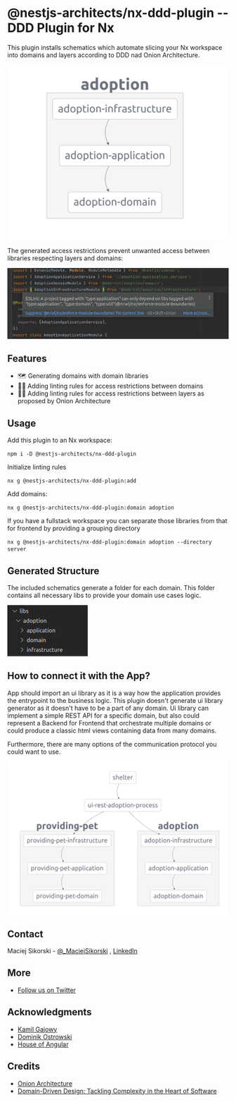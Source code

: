 # @nestjs-architects/nx-ddd-plugin -- DDD Plugin for Nx

This plugin installs schematics which automate slicing your Nx workspace into domains and layers according to DDD nad
Onion Architecture.

![domains and layers](https://github.com/nestjs-architects/nx-ddd-plugin/blob/main/packages/ddd/assets/graph.png?raw=true)

The generated access restrictions prevent unwanted access between libraries respecting layers and domains:

![access restrictions](https://github.com/nestjs-architects/nx-ddd-plugin/blob/main/packages/ddd/assets/restrictions-error.png?raw=true)

## Features

- 🗺️ Generating domains with domain libraries
- 🙅‍♂️ Adding linting rules for access restrictions between domains
- 🙅‍♀️ Adding linting rules for access restrictions between layers as proposed by Onion Architecture

## Usage

Add this plugin to an Nx workspace:

```
npm i -D @nestjs-architects/nx-ddd-plugin
```

Initialize linting rules

```
nx g @nestjs-architects/nx-ddd-plugin:add
```

Add domains:

```
nx g @nestjs-architects/nx-ddd-plugin:domain adoption
```

If you have a fullstack workspace you can separate those libraries from that for frontend by providing a grouping
directory

```
nx g @nestjs-architects/nx-ddd-plugin:domain adoption --directory server
```

## Generated Structure

The included schematics generate a folder for each domain. This folder contains all necessary libs to provide your
domain use cases logic.

![Folders structure](https://github.com/nestjs-architects/nx-ddd-plugin/blob/main/packages/ddd/assets/folder-structure.png?raw=true)

## How to connect it with the App?

App should import an ui library as it is a way how the application provides the entrypoint to the business logic. This
plugin doesn't generate ui library generator as it doesn't have to be a part of any domain. Ui library can implement a
simple REST API for a specific domain, but also could represent a Backend for Frontend that orchestrate multiple domains
or could produce a classic html views containing data from many domains.

Furthermore, there are many options of the communication protocol you could want to use.

![Application structure](https://github.com/nestjs-architects/nx-ddd-plugin/blob/main/packages/ddd/assets/app-graph.png?raw=true)

## Contact

Maciej Sikorski - [@_MaciejSikorski](https://twitter.com/_MaciejSikorski)
, [LinkedIn](https://www.linkedin.com/in/maciej-sikorski-a01b26149/)

## More

- [Follow us on Twitter](https://twitter.com/NestJSArchitect)

## Acknowledgments

* [Kamil Gajowy](https://github.com/kgajowy)
* [Dominik Ostrowski](https://github.com/Dyostiq)
* [House of Angular](https://houseofangular.io)

## Credits

- [Onion Architecture](https://jeffreypalermo.com/2008/07/the-onion-architecture-part-1/)
- [Domain-Driven Design: Tackling Complexity in the Heart of Software](https://www.amazon.pl/Domain-Driven-Design-Tackling-Complexity-Software/dp/0321125215/ref=asc_df_0321125215/?tag=plshogostdde-21&linkCode=df0&hvadid=504239934199&hvpos=&hvnetw=g&hvrand=13686115728153990296&hvpone=&hvptwo=&hvqmt=&hvdev=c&hvdvcmdl=&hvlocint=&hvlocphy=9061063&hvtargid=pla-449269547899&psc=1)
